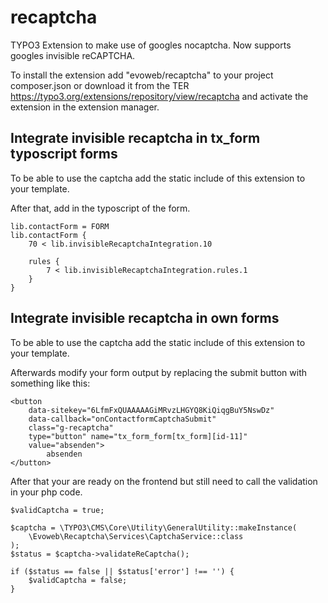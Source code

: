 # recaptcha
TYPO3 Extension to make use of googles nocaptcha.
Now supports googles invisible reCAPTCHA.

To install the extension add "evoweb/recaptcha" to your project composer.json or download it from the TER https://typo3.org/extensions/repository/view/recaptcha and activate the extension in the extension manager.

## Integrate invisible recaptcha in tx_form typoscript forms

To be able to use the captcha add the static include of this extension to your template.

After that, add in the typoscript of the form.

```
lib.contactForm = FORM
lib.contactForm {
	70 < lib.invisibleRecaptchaIntegration.10

	rules {
		7 < lib.invisibleRecaptchaIntegration.rules.1
	}
}
```

## Integrate invisible recaptcha in own forms

To be able to use the captcha add the static include of this extension to your template.

Afterwards modify your form output by replacing the submit button with something like this:

```
<button 
	data-sitekey="6LfmFxQUAAAAAGiMRvzLHGYQ8KiQiqgBuY5NswDz"
	data-callback="onContactformCaptchaSubmit"
	class="g-recaptcha"
	type="button" name="tx_form_form[tx_form][id-11]"
	value="absenden">
		absenden
</button>
```

After that your are ready on the frontend but still need to call the validation in your php code.

```
$validCaptcha = true;

$captcha = \TYPO3\CMS\Core\Utility\GeneralUtility::makeInstance(
	\Evoweb\Recaptcha\Services\CaptchaService::class
);
$status = $captcha->validateReCaptcha();

if ($status == false || $status['error'] !== '') {
	$validCaptcha = false;
}
```